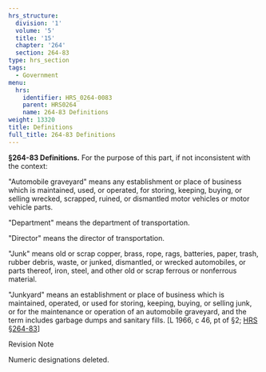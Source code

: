 ```yaml
---
hrs_structure:
  division: '1'
  volume: '5'
  title: '15'
  chapter: '264'
  section: 264-83
type: hrs_section
tags:
  - Government
menu:
  hrs:
    identifier: HRS_0264-0083
    parent: HRS0264
    name: 264-83 Definitions
weight: 13320
title: Definitions
full_title: 264-83 Definitions
---
```

**§264-83 Definitions.** For the purpose of this part, if not inconsistent with the context:

"Automobile graveyard" means any establishment or place of business which is maintained, used, or operated, for storing, keeping, buying, or selling wrecked, scrapped, ruined, or dismantled motor vehicles or motor vehicle parts.

"Department" means the department of transportation.

"Director" means the director of transportation.

"Junk" means old or scrap copper, brass, rope, rags, batteries, paper, trash, rubber debris, waste, or junked, dismantled, or wrecked automobiles, or parts thereof, iron, steel, and other old or scrap ferrous or nonferrous material.

"Junkyard" means an establishment or place of business which is maintained, operated, or used for storing, keeping, buying, or selling junk, or for the maintenance or operation of an automobile graveyard, and the term includes garbage dumps and sanitary fills. [L 1966, c 46, pt of §2; [HRS §264-83](/title-15/chapter-264/section-264-83/)]

Revision Note

Numeric designations deleted.